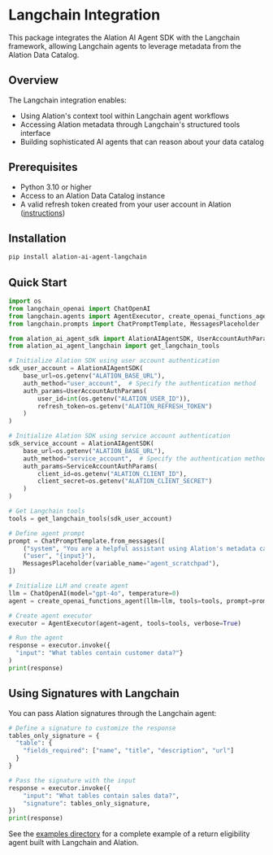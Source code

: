 # Langchain Integration

This package integrates the Alation AI Agent SDK with the Langchain framework, allowing Langchain agents to leverage metadata from the Alation Data Catalog.

## Overview

The Langchain integration enables:

- Using Alation's context tool within Langchain agent workflows
- Accessing Alation metadata through Langchain's structured tools interface
- Building sophisticated AI agents that can reason about your data catalog

## Prerequisites

- Python 3.10 or higher
- Access to an Alation Data Catalog instance
- A valid refresh token created from your user account in Alation ([instructions](https://developer.alation.com/dev/docs/authentication-into-alation-apis#create-a-refresh-token-via-the-ui))

## Installation

```bash
pip install alation-ai-agent-langchain
```

## Quick Start

```python
import os
from langchain_openai import ChatOpenAI
from langchain.agents import AgentExecutor, create_openai_functions_agent
from langchain.prompts import ChatPromptTemplate, MessagesPlaceholder

from alation_ai_agent_sdk import AlationAIAgentSDK, UserAccountAuthParams, ServiceAccountAuthParams
from alation_ai_agent_langchain import get_langchain_tools

# Initialize Alation SDK using user account authentication
sdk_user_account = AlationAIAgentSDK(
    base_url=os.getenv("ALATION_BASE_URL"),
    auth_method="user_account",  # Specify the authentication method
    auth_params=UserAccountAuthParams(
        user_id=int(os.getenv("ALATION_USER_ID")),
        refresh_token=os.getenv("ALATION_REFRESH_TOKEN")
    )
)

# Initialize Alation SDK using service account authentication
sdk_service_account = AlationAIAgentSDK(
    base_url=os.getenv("ALATION_BASE_URL"),
    auth_method="service_account",  # Specify the authentication method
    auth_params=ServiceAccountAuthParams(
        client_id=os.getenv("ALATION_CLIENT_ID"),
        client_secret=os.getenv("ALATION_CLIENT_SECRET")
    )
)

# Get Langchain tools
tools = get_langchain_tools(sdk_user_account)

# Define agent prompt
prompt = ChatPromptTemplate.from_messages([
    ("system", "You are a helpful assistant using Alation's metadata catalog."),
    ("user", "{input}"),
    MessagesPlaceholder(variable_name="agent_scratchpad"),
])

# Initialize LLM and create agent
llm = ChatOpenAI(model="gpt-4o", temperature=0)
agent = create_openai_functions_agent(llm=llm, tools=tools, prompt=prompt)

# Create agent executor
executor = AgentExecutor(agent=agent, tools=tools, verbose=True)

# Run the agent
response = executor.invoke({
  "input": "What tables contain customer data?"}
)
print(response)
```

## Using Signatures with Langchain

You can pass Alation signatures through the Langchain agent:

```python
# Define a signature to customize the response
tables_only_signature = {
  "table": {
    "fields_required": ["name", "title", "description", "url"]
  }
}

# Pass the signature with the input
response = executor.invoke({
    "input": "What tables contain sales data?",
    "signature": tables_only_signature,
})
print(response)
```


See the [examples directory](https://github.com/Alation/alation-ai-agent-sdk/tree/main/python/dist-langchain/examples/) for a complete example of a return eligibility agent built with Langchain and Alation.